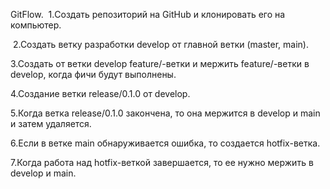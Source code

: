 GitFlow.
﻿﻿﻿  1.Создать репозиторий на GitHub и клонировать его на компьютер.
     
﻿﻿﻿  2.Создать ветку разработки develop от главной ветки (master,
    main).
    
  3.﻿﻿﻿Создать от ветки develop feature/-ветки и мержить feature/-ветки в develop, когда фичи будут выполнены.
  
  4.﻿﻿﻿Создание ветки release/0.1.0 от develop.
  
  ﻿﻿﻿5.Когда ветка release/0.1.0 закончена, то она мержится в develop и main и затем удаляется.
     
  6.﻿﻿﻿Если в ветке main обнаруживается ошибка, то создается hotfix-ветка.
  
  7.﻿﻿﻿Когда работа над hotfix-веткой завершается, то ее нужно мержить в develop и main.
  
